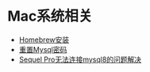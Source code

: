 # Mac系统相关

- [Homebrew安装](/mac/homebrew.md)
- [重置Mysql密码](/mac/resetmysqlpass.md)
- [Sequel Pro无法连接mysql8的问题解决](/mac/mysql8.md)